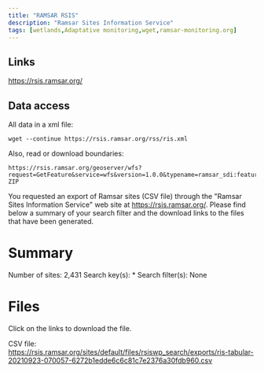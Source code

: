 ```yaml
---
title: "RAMSAR RSIS"
description: "Ramsar Sites Information Service"
tags: [wetlands,Adaptative monitoring,wget,ramsar-monitoring.org]
---
```


## Links

https://rsis.ramsar.org/

## Data access

All data in a xml file:
```{sh}
wget --continue https://rsis.ramsar.org/rss/ris.xml
```

Also, read or download boundaries:
```{sh}
https://rsis.ramsar.org/geoserver/wfs?request=GetFeature&service=wfs&version=1.0.0&typename=ramsar_sdi:features_published&outputformat=SHAPE-ZIP
```


You requested an export of Ramsar sites (CSV file) through the "Ramsar Sites
Information Service" web site at https://rsis.ramsar.org/. Please find below
a summary of your search filter and the download links to the files that have
been generated.

# Summary
Number of sites: 2,431
Search key(s): *
Search filter(s): None

# Files
Click on the links to download the file.

CSV file:
https://rsis.ramsar.org/sites/default/files/rsiswp_search/exports/ris-tabular-20210923-070057-6272b1edde6c6c81c7e2376a30fdb960.csv
